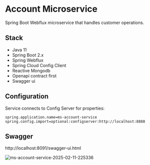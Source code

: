 # Account Microservice

Spring Boot Webflux microservice that handles customer operations.

## Stack
- Java 11
- Spring Boot 2.x
- Spring Webflux
- Spring Cloud Config Client
- Reactive Mongodb
- Openapi contract first
- Swagger ui

## Configuration
Service connects to Config Server for properties:
```properties
spring.application.name=ms-account-service
spring.config.import=optional:configserver:http://localhost:8888
```

## Swagger
http://localhost:8091/swagger-ui.html

![ms-account-service-2025-02-11-225336](https://github.com/user-attachments/assets/11b80cab-6f90-499b-848f-42f072391057)
